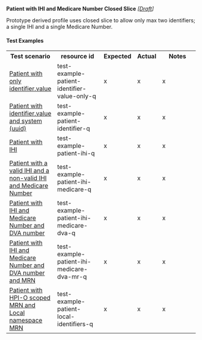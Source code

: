 **Patient with IHI and Medicare Number Closed Slice** *[[Draft](http://hl7.org/fhir/r4/valueset-publication-status.html)]*

Prototype derived profile uses closed slice to allow only max two identifiers; a single IHI and a single Medicare Number.

#### Test Examples

<table class="list" style="width:100%">
    <colgroup>
       <col span="1" style="width: 19%;"/>
       <col span="1" style="width: 25%;"/>
       <col span="1" style="width: 10%;"/>
       <col span="1" style="width: 10%;"/>
       <col span="1" style="width: 20%;"/>
    </colgroup>
	<tbody>
      <tr>
        <th>Test scenario</th>
        <th>resource id</th>
        <th>Expected</th>
        <th>Actual</th>
		<th>Notes</th>
      </tr>
      <tr>
        <td><a href="Patient-test-example-patient-identifier-value-only-q.html">Patient with only identifier.value</a></td>
        <td>test-example-patient-identifier-value-only-q</td>
        <td>x</td>
        <td>x</td>
        <td>x</td>
      </tr>
      <tr>
        <td><a href="Patient-test-example-patient-identifier-q.html">Patient with identifier.value and system (uuid)</a></td>
        <td>test-example-patient-identifier-q</td>
        <td>x</td>
        <td>x</td>
        <td>x</td>
      </tr>
      <tr>
        <td><a href="Patient-test-example-patient-ihi-q.html">Patient with IHI</a></td>
        <td>test-example-patient-ihi-q</td>
        <td>x</td>
        <td>x</td>
        <td>x</td>
      </tr>
      <tr>
        <td><a href="Patient-test-example-patient-ihi-medicare-q.html">Patient with a valid IHI and a non-valid IHI and Medicare Number</a></td>
        <td>test-example-patient-ihi-medicare-q</td>
        <td>x</td>
        <td>x</td>
        <td>x</td>
      </tr>
      <tr>
        <td><a href="Patient-test-example-patient-ihi-medicare-dva-q.html">Patient with IHI and Medicare Number and DVA number</a></td>
        <td>test-example-patient-ihi-medicare-dva-q</td>
        <td>x</td>
        <td>x</td>
        <td>x</td>
      </tr>
      <tr>
        <td><a href="Patient-test-example-patient-ihi-medicare-dva-mr-q.html">Patient with IHI and Medicare Number and DVA number and MRN</a></td>
        <td>test-example-patient-ihi-medicare-dva-mr-q</td>
        <td>x</td>
        <td>x</td>
        <td>x</td>
      </tr>
      <tr>
        <td><a href="Patient-test-example-patient-local-identifiers-q.html">Patient with HPI-O scoped MRN and Local namespace MRN</a></td>
        <td>test-example-patient-local-identifiers-q</td>
        <td>x</td>
        <td>x</td>
        <td>x</td>
      </tr>
    </tbody>
</table>
